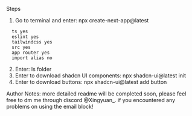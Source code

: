 Steps
1. Go to terminal and enter: npx create-next-app@latest
```
  ts yes
  eslint yes
  tailwindcss yes
  src yes
  app router yes
  import alias no
```
2. Enter: ls folder
3. Enter to download shadcn UI components: npx shadcn-ui@latest init 
4. Enter to download buttons: npx shadcn-ui@latest add button

Author Notes: more detailed readme will be completed soon, please feel free to dm me through discord @Xingyuan_. if you encountered any problems on using the email block!

